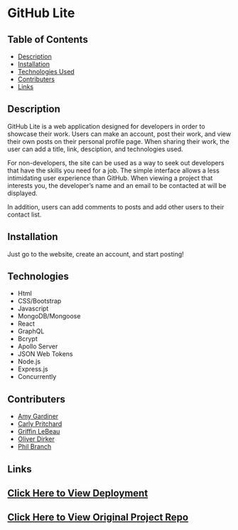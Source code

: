 # GitHub Lite

## Table of Contents

- [Description](#description)
- [Installation](#installation)
- [Technologies Used](#technologies)
- [Contributers](#contributers)
- [Links](#links)

## Description

GitHub Lite is a web application designed for developers in order to showcase their work. Users can make an account, post their work, and view their own posts on their personal profile page. When sharing their work, the user can add a title, link, desciption, and technologies used.

For non-developers, the site can be used as a way to seek out developers that have the skills you need for a job. The simple interface allows a less intimidating user experience than GitHub. When viewing a project that interests you, the developer’s name and an email to be contacted at will be displayed.

In addition, users can add comments to posts and add other users to their contact list.

## Installation

Just go to the website, create an account, and start posting!

## Technologies

- Html
- CSS/Bootstrap
- Javascript
- MongoDB/Mongoose
- React
- GraphQL
- Bcrypt
- Apollo Server
- JSON Web Tokens
- Node.js
- Express.js
- Concurrently

## Contributers

- [Amy Gardiner](https://github.com/amymgardiner)
- [Carly Pritchard](https://github.com/cjpritch)
- [Griffin LeBeau](https://github.com/griffinlebeau)
- [Oliver Dirker](https://github.com/olliedirker)
- [Phil Branch](https://github.com/PBranch243)

## Links

## [Click Here to View Deployment](https://radiant-basin-16315.herokuapp.com/)

## [Click Here to View Original Project Repo](https://github.com/cjpritch/github-lite)
